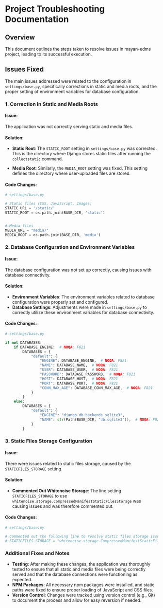 # Project Troubleshooting Documentation

## Overview
This document outlines the steps taken to resolve issues in mayan-edms project, leading to its successful execution.

## Issues Fixed
The main issues addressed were related to the configuration in `settings/base.py`, specifically corrections in static and media roots, and the proper setting of environment variables for database configuration.

### 1. Correction in Static and Media Roots

#### Issue:
The application was not correctly serving static and media files.

#### Solution:
- **Static Root**: The `STATIC_ROOT` setting in `settings/base.py` was corrected. This is the directory where Django stores static files after running the `collectstatic` command.
  
- **Media Root**: Similarly, the `MEDIA_ROOT` setting was fixed. This setting defines the directory where user-uploaded files are stored.

#### Code Changes:
```python
# settings/base.py

# Static files (CSS, JavaScript, Images)
STATIC_URL = '/static/'
STATIC_ROOT = os.path.join(BASE_DIR, 'static')


# Media files
MEDIA_URL = "media/"
MEDIA_ROOT = os.path.join(BASE_DIR, 'media')
```

### 2. Database Configuration and Environment Variables

#### Issue:
The database configuration was not set up correctly, causing issues with database connectivity.

#### Solution:
- **Environment Variables**: The environment variables related to database configuration were properly set and configured.
- **Database Settings**: Adjustments were made in `settings/base.py` to correctly utilize these environment variables for database connectivity.

#### Code Changes:
```python
# settings/base.py

if not DATABASES:
    if DATABASE_ENGINE:  # NOQA: F821
        DATABASES = {
            "default": {
                "ENGINE": DATABASE_ENGINE,  # NOQA: F821
                "NAME": DATABASE_NAME,  # NOQA: F821
                "USER": DATABASE_USER,  # NOQA: F821
                "PASSWORD": DATABASE_PASSWORD,  # NOQA: F821
                "HOST": DATABASE_HOST,  # NOQA: F821
                "PORT": DATABASE_PORT,  # NOQA: F821
                "CONN_MAX_AGE": DATABASE_CONN_MAX_AGE,  # NOQA: F821
            }
        }
    else:
        DATABASES = {
            "default": {
                "ENGINE": "django.db.backends.sqlite3",
                "NAME": str(Path(BASE_DIR, "db.sqlite3")),  # NOQA: F821
            }
        }
```
### 3. Static Files Storage Configuration

#### Issue:
There were issues related to static files storage, caused by the `STATICFILES_STORAGE` setting.

#### Solution:
- **Commented Out Whitenoise Storage**: The line setting `STATICFILES_STORAGE` to use `whitenoise.storage.CompressedManifestStaticFilesStorage` was causing issues and was therefore commented out.

#### Code Changes:
```python
# settings/base.py

# Commented out the following line to resolve static files storage issues
# STATICFILES_STORAGE = "whitenoise.storage.CompressedManifestStaticFilesStorage"
```

### Additional Fixes and Notes
- **Testing**: After making these changes, the application was thoroughly tested to ensure that all static and media files were being correctly served and that the database connections were functioning as expected.
- **NPM Packages**: All necessary npm packages were installed, and static paths were fixed to ensure proper loading of JavaScript and CSS files.
- **Version Control**: Changes were tracked using version control (e.g., Git) to document the process and allow for easy reversion if needed.
